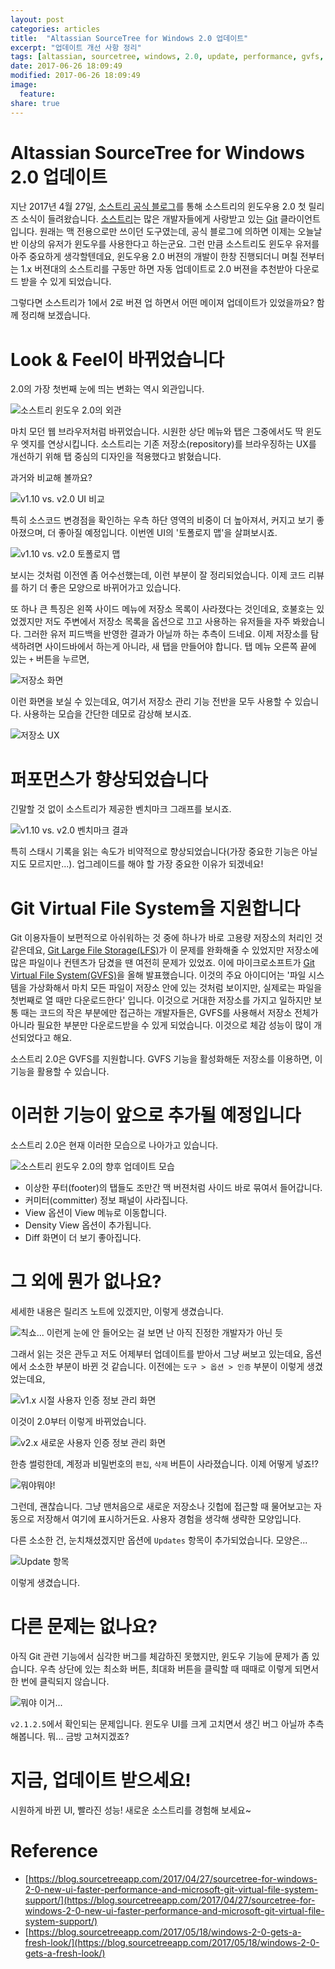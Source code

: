 ```yaml
---
layout: post
categories: articles
title:  "Altassian SourceTree for Windows 2.0 업데이트"
excerpt: "업데이트 개선 사항 정리"
tags: [altassian, sourcetree, windows, 2.0, update, performance, gvfs, lookandfeel, tab, 아틀라시안, 소스트리, 윈도우, 업데이트, 정리, 성능]
date: 2017-06-26 18:09:49
modified: 2017-06-26 18:09:49
image:
  feature:
share: true
---
```


# Altassian SourceTree for Windows 2.0 업데이트

지난 2017년 4월 27일, [소스트리 공식 블로그](https://blog.sourcetreeapp.com/)를 통해 소스트리의 윈도우용 2.0 첫 릴리즈 소식이 들려왔습니다. [소스트리](https://www.sourcetreeapp.com/)는 많은 개발자들에게 사랑받고 있는 [Git](https://git-scm.com/) 클라이언트입니다. 원래는 맥 전용으로만 쓰이던 도구였는데, 공식 블로그에 의하면 이제는 오늘날 반 이상의 유저가 윈도우를 사용한다고 하는군요. 그런 만큼 소스트리도 윈도우 유저를 아주 중요하게 생각할텐데요, 윈도우용 2.0 버젼의 개발이 한창 진행되더니 며칠 전부터는 1.x 버젼대의 소스트리를 구동만 하면 자동 업데이트로 2.0 버젼을 추천받아 다운로드 받을 수 있게 되었습니다.

그렇다면 소스트리가 1에서 2로 버젼 업 하면서 어떤 메이져 업데이트가 있었을까요? 함께 정리해 보겠습니다.


# Look & Feel이 바뀌었습니다

2.0의 가장 첫번째 눈에 띄는 변화는 역시 외관입니다.

![소스트리 윈도우 2.0의 외관](/images/20170626_sourcetree2/1.png)

마치 모던 웹 브라우저처럼 바뀌었습니다. 시원한 상단 메뉴와 탭은 그중에서도 딱 윈도우 엣지를 연상시킵니다. 소스트리는 기존 저장소(repository)를 브라우징하는 UX를 개선하기 위해 탭 중심의 디자인을 적용했다고 밝혔습니다.

과거와 비교해 볼까요?

![v1.10 vs. v2.0 UI 비교](/images/20170626_sourcetree2/2.png)

특히 소스코드 변경점을 확인하는 우측 하단 영역의 비중이 더 높아져서, 커지고 보기 좋아졌으며, 더 좋아질 예정입니다. 이번엔 UI의 '토폴로지 맵'을 살펴보시죠.

![v1.10 vs. v2.0 토폴로지 맵](/images/20170626_sourcetree2/3.png)

보시는 것처럼 이전엔 좀 어수선했는데, 이런 부분이 잘 정리되었습니다. 이제 코드 리뷰를 하기 더 좋은 모양으로 바뀌어가고 있습니다.

또 하나 큰 특징은 왼쪽 사이드 메뉴에 저장소 목록이 사라졌다는 것인데요, 호불호는 있었겠지만 저도 주변에서 저장소 목록을 옵션으로 끄고 사용하는 유저들을 자주 봐왔습니다. 그러한 유저 피드백을 반영한 결과가 아닐까 하는 추측이 드네요. 이제 저장소를 탐색하려면 사이드바에서 하는게 아니라, 새 탭을 만들어야 합니다. 탭 메뉴 오른쪽 끝에 있는 `+` 버튼을 누르면,

![저장소 화면](/images/20170626_sourcetree2/4.png)

이런 화면을 보실 수 있는데요, 여기서 저장소 관리 기능 전반을 모두 사용할 수 있습니다. 사용하는 모습을 간단한 데모로 감상해 보시죠.

![저장소 UX](/images/20170626_sourcetree2/5.gif)


# 퍼포먼스가 향상되었습니다

긴말할 것 없이 소스트리가 제공한 벤치마크 그래프를 보시죠.

![v1.10 vs. v2.0 벤치마크 결과](/images/20170626_sourcetree2/6.png)

특히 스태시 기록을 읽는 속도가 비약적으로 향상되었습니다(가장 중요한 기능은 아닐지도 모르지만...). 업그레이드를 해야 할 가장 중요한 이유가 되겠네요!


# Git Virtual File System을 지원합니다

Git 이용자들이 보편적으로 아쉬워하는 것 중에 하나가 바로 고용량 저장소의 처리인 것 같은데요,  [Git Large File Storage(LFS)](https://www.atlassian.com/git/tutorials/git-lfs?_ga=2.35165153.1555218264.1498180335-1110344662.1497924048)가 이 문제를 완화해줄 수 있었지만 저장소에 많은 파일이나 컨텐츠가 담겼을 땐 여전히 문제가 있었죠. 이에 마이크로소프트가 [Git Virtual File System(GVFS)](https://blogs.msdn.microsoft.com/visualstudioalm/2017/02/03/announcing-gvfs-git-virtual-file-system/)을 올해 발표했습니다. 이것의 주요 아이디어는 '파일 시스템을 가상화해서 마치 모든 파일이 저장소 안에 있는 것처럼 보이지만, 실제로는 파일을 첫번째로 열 때만 다운로드한다' 입니다. 이것으로 거대한 저장소를 가지고 일하지만 보통 때는 코드의 작은 부분에만 접근하는 개발자들은, GVFS를 사용해서 저장소 전체가 아니라 필요한 부분만 다운로드받을 수 있게 되었습니다. 이것으로 체감 성능이 많이 개선되었다고 해요.

소스트리 2.0은 GVFS를 지원합니다. GVFS 기능을 활성화해둔 저장소를 이용하면, 이 기능을 활용할 수 있습니다.


# 이러한 기능이 앞으로 추가될 예정입니다

소스트리 2.0은 현재 이러한 모습으로 나아가고 있습니다.

![소스트리 윈도우 2.0의 향후 업데이트 모습](/images/20170626_sourcetree2/7.png)

- 이상한 푸터(footer)의 탭들도 조만간 맥 버젼처럼 사이드 바로 묶여서 들어갑니다.
- 커미터(committer) 정보 패널이 사라집니다.
- View 옵션이 View 메뉴로 이동합니다.
- Density View 옵션이 추가됩니다.
- Diff 화면이 더 보기 좋아집니다.


# 그 외에 뭔가 없나요?

세세한 내용은 릴리즈 노트에 있겠지만, 이렇게 생겼습니다.

![칙쇼... 이런게 눈에 안 들어오는 걸 보면 난 아직 진정한 개발자가 아닌 듯](/images/20170626_sourcetree2/8.png)

그래서 읽는 것은 관두고 저도 어제부터 업데이트를 받아서 그냥 써보고 있는데요, 옵션에서 소소한 부분이 바뀐 것 같습니다. 이전에는 `도구 > 옵션 > 인증`  부분이 이렇게 생겼었는데요,

![v1.x 시절 사용자 인증 정보 관리 화면](/images/20170626_sourcetree2/9.png)

이것이 2.0부터 이렇게 바뀌었습니다.

![v2.x 새로운 사용자 인증 정보 관리 화면](/images/20170626_sourcetree2/10.png)

한층 썰렁한데, 계정과 비밀번호의 `편집`, `삭제` 버튼이 사라졌습니다. 이제 어떻게 넣죠!?

![뭐야뭐야!](/images/20170626_sourcetree2/11.gif)

그런데, 괜찮습니다. 그냥 맨처음으로 새로운 저장소나 깃헙에 접근할 때 물어보고는 자동으로 저장해서 여기에 표시하거든요. 사용자 경험을 생각해 생략한 모양입니다.

다른 소소한 건, 눈치채셨겠지만 옵션에 `Updates` 항목이 추가되었습니다. 모양은...

![Update 항목](/images/20170626_sourcetree2/12.png)

이렇게 생겼습니다.


# 다른 문제는 없나요?

아직 Git 관련 기능에서 심각한 버그를 체감하진 못했지만, 윈도우 기능에 문제가 좀 있습니다. 우측 상단에 있는 최소화 버튼, 최대화 버튼을 클릭할 때 때때로 이렇게 되면서 한 번에 클릭되지 않습니다.

![뭐야 이거...](/images/20170626_sourcetree2/13.png)

`v2.1.2.5`에서 확인되는 문제입니다. 윈도우 UI를 크게 고치면서 생긴 버그 아닐까 추측해봅니다. 뭐... 금방 고쳐지겠죠?


# 지금, 업데이트 받으세요!

시원하게 바뀐 UI, 빨라진 성능! 새로운 소스트리를 경험해 보세요~


# Reference

* [https://blog.sourcetreeapp.com/2017/04/27/sourcetree-for-windows-2-0-new-ui-faster-performance-and-microsoft-git-virtual-file-system-support/](https://blog.sourcetreeapp.com/2017/04/27/sourcetree-for-windows-2-0-new-ui-faster-performance-and-microsoft-git-virtual-file-system-support/)
* [https://blog.sourcetreeapp.com/2017/05/18/windows-2-0-gets-a-fresh-look/](https://blog.sourcetreeapp.com/2017/05/18/windows-2-0-gets-a-fresh-look/)
